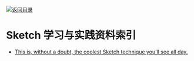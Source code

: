 [![返回目录](https://parg.co/UGo)](https://parg.co/b4z) 
 


 


 


 



# Sketch 学习与实践资料索引

- [This is, without a doubt, the coolest Sketch technique you’ll see all day.](https://medium.com/ux-power-tools/this-is-without-a-doubt-the-coolest-sketch-technique-youll-see-all-day-ddefa65ea959#.cl7tptv5x)